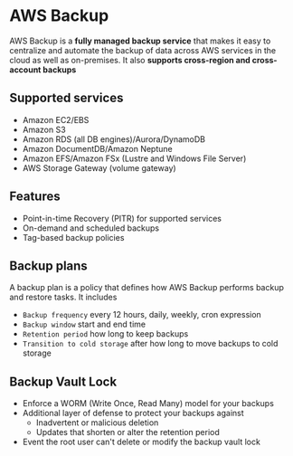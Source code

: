 # AWS Backup

AWS Backup is a **fully managed backup service** that makes it easy to centralize and automate the backup of data across AWS services in the cloud as well as on-premises. It also **supports cross-region and cross-account backups**

## Supported services

- Amazon EC2/EBS
- Amazon S3
- Amazon RDS (all DB engines)/Aurora/DynamoDB
- Amazon DocumentDB/Amazon Neptune
- Amazon EFS/Amazon FSx (Lustre and Windows File Server)
- AWS Storage Gateway (volume gateway)

## Features

- Point-in-time Recovery (PITR) for supported services
- On-demand and scheduled backups
- Tag-based backup policies

## Backup plans

A backup plan is a policy that defines how AWS Backup performs backup and restore tasks. It includes

- `Backup frequency` every 12 hours, daily, weekly, cron expression
- `Backup window` start and end time
- `Retention period` how long to keep backups
- `Transition to cold storage` after how long to move backups to cold storage

## Backup Vault Lock

- Enforce a WORM (Write Once, Read Many) model for your backups
- Additional layer of defense to protect your backups against
  - Inadvertent or malicious deletion
  - Updates that shorten or alter the retention period
- Event the root user can't delete or modify the backup vault lock
